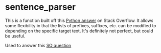 # sentence_parser

This is a function built off this [Python answer][1] on Stack Overflow. It allows some flexibility in that the lists of prefixes, suffixes, etc. can be modified to depending on the specific target text. It's definitely not perfect, but could be useful. 

Used to answer this [SO question][2]



[1]: https://stackoverflow.com/a/31505798/3058123
[2]: https://stackoverflow.com/questions/18712878/r-break-corpus-into-sentences